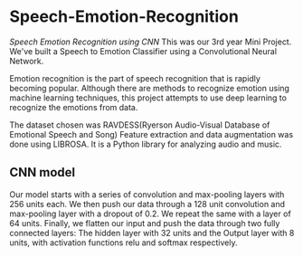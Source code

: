 # Speech-Emotion-Recognition
*Speech Emotion Recognition using CNN*
This was our 3rd year Mini Project. We've built a Speech to Emotion Classifier using a Convolutional Neural Network.

Emotion recognition is the part of speech recognition that is rapidly becoming popular. Although there are methods to recognize emotion using machine learning techniques, this project attempts to use deep learning to recognize the emotions from data.

The dataset chosen was RAVDESS(Ryerson Audio-Visual Database of Emotional Speech and Song)
Feature extraction and data augmentation was done using LIBROSA. It is a Python library for analyzing audio and music.

## CNN model ##
Our model starts with a series of convolution and max-pooling layers with 256 units each. We then push our data through a 128 unit convolution and max-pooling layer with a dropout of 0.2. We repeat the same with a layer of 64 units. Finally, we flatten our input and push the data through two fully connected layers: The hidden layer with 32 units and the Output layer with 8 units, with activation functions relu and softmax respectively.

